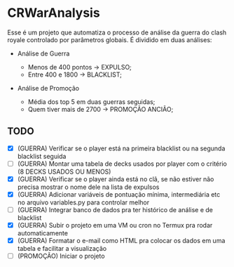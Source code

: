 # CRWarAnalysis

Esse é um projeto que automatiza o processo de análise da guerra do clash royale controlado por parâmetros globais. É dividido em duas análises:  
- Análise de Guerra
	- Menos de 400 pontos -> EXPULSO;
	- Entre 400 e 1800 -> BLACKLIST;

- Análise de Promoção
	- Média dos top 5 em duas guerras seguidas;
	- Quem tiver mais de 2700 -> PROMOÇÃO ANCIÃO;

## TODO

- [x] (GUERRA) Verificar se o player está na primeira blacklist ou na segunda blacklist seguida
- [ ] (GUERRA) Montar uma tabela de decks usados por player com o critério (8 DECKS USADOS OU MENOS)
- [X] (GUERRA) Verificar se o player ainda está no clã, se não estiver não precisa mostrar o nome dele na lista de expulsos  
- [X] (GUERRA) Adicionar variáveis de pontuação mínima, intermediária etc no arquivo variables.py para controlar melhor  
- [ ] (GUERRA) Integrar banco de dados pra ter histórico de análise e de blacklist  
- [X] (GUERRA) Subir o projeto em uma VM ou cron no Termux pra rodar automaticamente  
- [X] (GUERRA) Formatar o e-mail como HTML pra colocar os dados em uma tabela e facilitar a visualização  
- [ ] (PROMOÇÃO) Iniciar o projeto 
